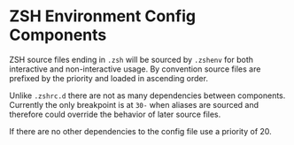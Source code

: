 # ZSH Environment Config Components

ZSH source files ending in `.zsh` will be sourced by `.zshenv` for both
interactive and non-interactive usage. By convention source files are prefixed
by the priority and loaded in ascending order.

Unlike `.zshrc.d` there are not as many dependencies between components.
Currently the only breakpoint is at `30-` when aliases are sourced and therefore
could override the behavior of later source files.

If there are no other dependencies to the config file use a priority of 20.
